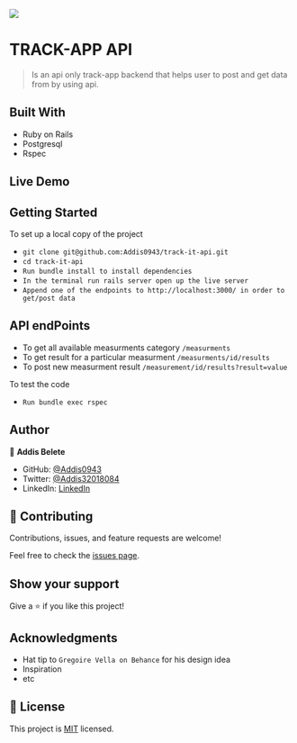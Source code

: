 ![](https://img.shields.io/badge/Microverse-blueviolet)

# TRACK-APP API

> Is an api only track-app backend that helps user to post and get data from by using api.

## Built With

- Ruby on Rails
- Postgresql
- Rspec

## Live Demo

## Getting Started

To set up a local copy of the project

- `git clone git@github.com:Addis0943/track-it-api.git`
- `cd track-it-api`
- `Run bundle install to install dependencies`
- `In the terminal run rails server open up the live server`
- `Append one of the endpoints to http://localhost:3000/ in order to get/post data`

## API endPoints

- To get all available measurments category `/measurments`
- To get result for a particular measurment `/measurments/id/results`
- To post new measurment result `/measurement/id/results?result=value`

To test the code

- `Run bundle exec rspec`

## Author

👤 **Addis Belete**

- GitHub: [@Addis0943](https://github.com/Addis0943)
- Twitter: [@Addis32018084](https://twitter.com/Addis32018084)
- LinkedIn: [LinkedIn](https://www.linkedin.com/in/addis-belete-134b98191/)

## 🤝 Contributing

Contributions, issues, and feature requests are welcome!

Feel free to check the [issues page](../../issues/).

## Show your support

Give a ⭐️ if you like this project!

## Acknowledgments

- Hat tip to `Gregoire Vella on Behance` for his design idea
- Inspiration
- etc

## 📝 License

This project is [MIT](./MIT.md) licensed.
